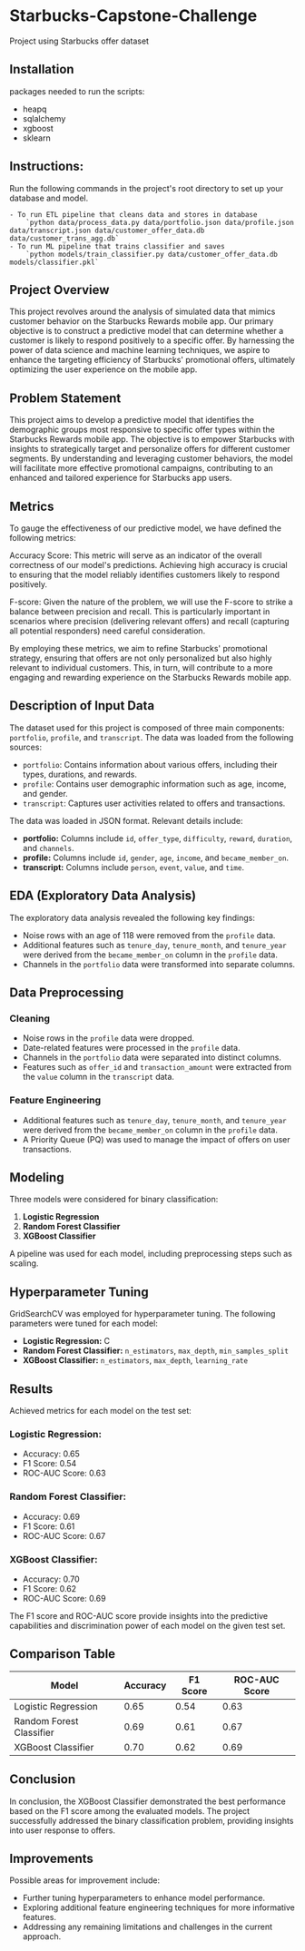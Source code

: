 # Starbucks-Capstone-Challenge
Project using Starbucks offer dataset

## Installation
packages needed to run the scripts:
- heapq
- sqlalchemy
- xgboost
- sklearn

## Instructions:
Run the following commands in the project's root directory to set up your database and model.

    - To run ETL pipeline that cleans data and stores in database
        `python data/process_data.py data/portfolio.json data/profile.json data/transcript.json data/customer_offer_data.db data/customer_trans_agg.db`
    - To run ML pipeline that trains classifier and saves
        `python models/train_classifier.py data/customer_offer_data.db models/classifier.pkl`

## Project Overview
This project revolves around the analysis of simulated data that mimics customer behavior on the Starbucks Rewards mobile app. Our primary objective is to construct a predictive model that can determine whether a customer is likely to respond positively to a specific offer. By harnessing the power of data science and machine learning techniques, we aspire to enhance the targeting efficiency of Starbucks' promotional offers, ultimately optimizing the user experience on the mobile app.

## Problem Statement
This project aims to develop a predictive model that identifies the demographic groups most responsive to specific offer types within the Starbucks Rewards mobile app. The objective is to empower Starbucks with insights to strategically target and personalize offers for different customer segments. By understanding and leveraging customer behaviors, the model will facilitate more effective promotional campaigns, contributing to an enhanced and tailored experience for Starbucks app users.

## Metrics
To gauge the effectiveness of our predictive model, we have defined the following metrics:

Accuracy Score: This metric will serve as an indicator of the overall correctness of our model's predictions. Achieving high accuracy is crucial to ensuring that the model reliably identifies customers likely to respond positively.

F-score: Given the nature of the problem, we will use the F-score to strike a balance between precision and recall. This is particularly important in scenarios where precision (delivering relevant offers) and recall (capturing all potential responders) need careful consideration.

By employing these metrics, we aim to refine Starbucks' promotional strategy, ensuring that offers are not only personalized but also highly relevant to individual customers. This, in turn, will contribute to a more engaging and rewarding experience on the Starbucks Rewards mobile app.

## Description of Input Data

The dataset used for this project is composed of three main components: `portfolio`, `profile`, and `transcript`. The data was loaded from the following sources:

- `portfolio`: Contains information about various offers, including their types, durations, and rewards.
- `profile`: Contains user demographic information such as age, income, and gender.
- `transcript`: Captures user activities related to offers and transactions.

The data was loaded in JSON format. Relevant details include:

- **portfolio:** Columns include `id`, `offer_type`, `difficulty`, `reward`, `duration`, and `channels`.
- **profile:** Columns include `id`, `gender`, `age`, `income`, and `became_member_on`.
- **transcript:** Columns include `person`, `event`, `value`, and `time`.

## EDA (Exploratory Data Analysis)

The exploratory data analysis revealed the following key findings:

- Noise rows with an age of 118 were removed from the `profile` data.
- Additional features such as `tenure_day`, `tenure_month`, and `tenure_year` were derived from the `became_member_on` column in the `profile` data.
- Channels in the `portfolio` data were transformed into separate columns.

## Data Preprocessing

### Cleaning

- Noise rows in the `profile` data were dropped.
- Date-related features were processed in the `profile` data.
- Channels in the `portfolio` data were separated into distinct columns.
- Features such as `offer_id` and `transaction_amount` were extracted from the `value` column in the `transcript` data.

### Feature Engineering

- Additional features such as `tenure_day`, `tenure_month`, and `tenure_year` were derived from the `became_member_on` column in the `profile` data.
- A Priority Queue (PQ) was used to manage the impact of offers on user transactions.

## Modeling

Three models were considered for binary classification:

1. **Logistic Regression**
2. **Random Forest Classifier**
3. **XGBoost Classifier**

A pipeline was used for each model, including preprocessing steps such as scaling.

## Hyperparameter Tuning

GridSearchCV was employed for hyperparameter tuning. The following parameters were tuned for each model:

- **Logistic Regression:** C
- **Random Forest Classifier:** `n_estimators`, `max_depth`, `min_samples_split`
- **XGBoost Classifier:** `n_estimators`, `max_depth`, `learning_rate`

## Results

Achieved metrics for each model on the test set:

### Logistic Regression:
- Accuracy: 0.65
- F1 Score: 0.54
- ROC-AUC Score: 0.63

### Random Forest Classifier:
- Accuracy: 0.69
- F1 Score: 0.61
- ROC-AUC Score: 0.67

### XGBoost Classifier:
- Accuracy: 0.70
- F1 Score: 0.62
- ROC-AUC Score: 0.69

The F1 score and ROC-AUC score provide insights into the predictive capabilities and discrimination power of each model on the given test set.

## Comparison Table

| Model                   | Accuracy | F1 Score | ROC-AUC Score |
|-------------------------|----------|----------|---------------|
| Logistic Regression     | 0.65     | 0.54     | 0.63          |
| Random Forest Classifier| 0.69     | 0.61     | 0.67          |
| XGBoost Classifier      | 0.70     | 0.62     | 0.69          |

## Conclusion

In conclusion, the XGBoost Classifier demonstrated the best performance based on the F1 score among the evaluated models. The project successfully addressed the binary classification problem, providing insights into user response to offers.

## Improvements

Possible areas for improvement include:

- Further tuning hyperparameters to enhance model performance.
- Exploring additional feature engineering techniques for more informative features.
- Addressing any remaining limitations and challenges in the current approach.
